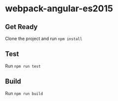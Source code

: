 # webpack-angular-es2015

## Get Ready
Clone the project and run `npm install`

## Test
Run `npm run test`

## Build
Run `npm run build`
